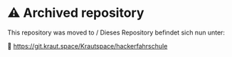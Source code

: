 # ⚠️ Archived repository

This repository was moved to / Dieses Repository befindet sich nun unter:

🔗 https://git.kraut.space/Krautspace/hackerfahrschule


